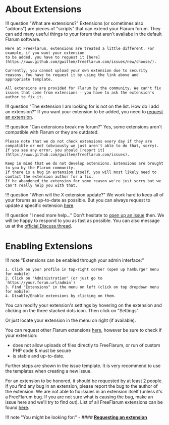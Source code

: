 # About Extensions

!!! question "What are extensions?"
    Extensions (or sometimes also "addons") are pieces of "scripts" that can extend your Flarum forum.
    They can add many useful things to your forum that aren't avaliabe in the default Flarum software.

    Here at FreeFlarum, extensions are treated a little different. For example, if you want your extension
    to be added, you have to request it [here](https://www.github.com/gwillem/freeflarum.com/issues/new/choose/).
    
    Currently, you cannot upload your own extension due to security reasons. You have to request it by using the link above and appropriate template.
    
    All extensions are provided for Flarum by the community. We can't fix issues that come from extensions - you have to ask the extension's author to fix it.

!!! question "The extension I am looking for is not on the list. How do I add an extension?"
    If you want your extension to be added, you need to [request an extension](https://github.com/gwillem/freeflarum.com/issues/new/choose).

!!! question "Can extensions break my forum?"
    Yes, some extensions aren't compatible with Flarum or they are outdated. 
    
    Please note that we do not check extensions every day if they are compatible or not (obviously we just aren't able to do that, sorry).
    If you see any error, you should [report it](https://www.github.com/gwillem/freeflarum.com/issues).

    Keep in mind that we do not develop extensions. Extensions are brought to you by the Flarum community.
    If there is a bug in extension itself, you will most likely need to contact the extension author for a fix.
    If he abandoned the extension for some reason we're just sorry but we can't really help you with that.

!!! question "When will the X extension update?"
    We work hard to keep all of your forums as up-to-date as possible. But you can always request to update a specific extension [here](https://www.github.com/gwillem/freeflarum.com/issues/new/choose).
    
!!! question "I need more help..."
    Don't hesitate to [open up an issue](https://www.github.com/gwillem/freeflarum.com/issues/new/choose) then. We will be happy to respond to you as fast as possible.
    You can also message us at the [official Discuss thread](https://discuss.flarum.org/d/7585-free-flarum-hosting-on-an-expert-platform-by-freeflarum-com).

# Enabling Extensions

!!! note "Extensions can be enabled through your admin interface:"

    1. Click on your profile in top-right corner (open up hamburger menu for mobile)
    2. Click on "Administration" (or just go to `https://your.forum.url/admin`)
    3. Find "Extensions" in the menu on left (click on top dropdown menu for mobile)
    4. Disable/Enable extensions by clicking on them.

You can modify your extension's settings by hovering on the extension and clicking on the three stacked dots icon. Then click on "Settings".

Or just locate your extension in the menu on right (if available).

You can request other Flarum extensions [here](https://www.github.com/gwillem/freeflarum.com/issues/new), however be sure to check if your extension:

- does not allow uploads of files directly to FreeFlarum, or run of custom PHP code & must be secure
- is stable and up-to-date.

Further steps are shown in the issue template. It is very recommend to use the templates when creating a new issue.

For an extension to be honored, it should be requested by at least 2 people. 
If you find any bug in an extension, please report the bug to the author of the extension. We are not able to fix issues in an extension itself (unless it's a FreeFlarum bug. If you are not sure what is causing the bug, make an issue here and we'll try to find out).
List of all FreeFlarum extensions can be found [here](https://www.freeflarum.com/extensions).

!!! note "You might be looking for:"
    - #### **[Requesting an extension](/docs/FaQ/#can-you-add-extension-x)**
